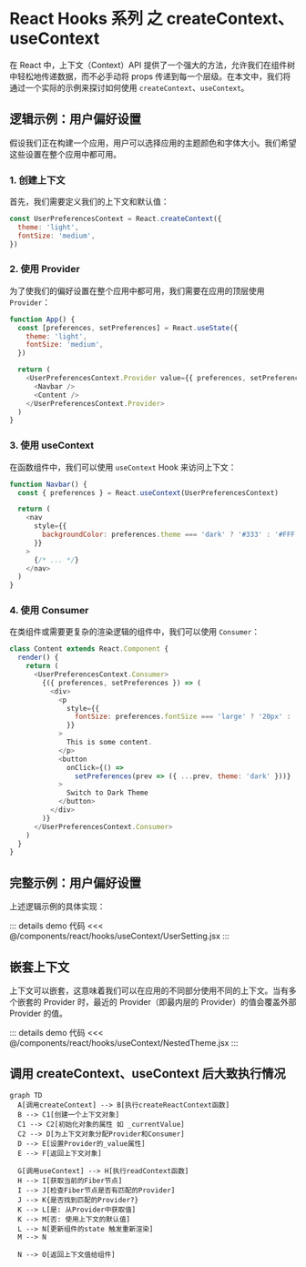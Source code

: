 # React Hooks 系列 之 createContext、useContext

在 React 中，上下文（Context）API 提供了一个强大的方法，允许我们在组件树中轻松地传递数据，而不必手动将 props 传递到每一个层级。在本文中，我们将通过一个实际的示例来探讨如何使用 `createContext`、`useContext`。

## 逻辑示例：用户偏好设置

假设我们正在构建一个应用，用户可以选择应用的主题颜色和字体大小。我们希望这些设置在整个应用中都可用。

### 1. 创建上下文

首先，我们需要定义我们的上下文和默认值：

```javascript
const UserPreferencesContext = React.createContext({
  theme: 'light',
  fontSize: 'medium',
})
```

### 2. 使用 Provider

为了使我们的偏好设置在整个应用中都可用，我们需要在应用的顶层使用 `Provider`：

```javascript
function App() {
  const [preferences, setPreferences] = React.useState({
    theme: 'light',
    fontSize: 'medium',
  })

  return (
    <UserPreferencesContext.Provider value={{ preferences, setPreferences }}>
      <Navbar />
      <Content />
    </UserPreferencesContext.Provider>
  )
}
```

### 3. 使用 useContext

在函数组件中，我们可以使用 `useContext` Hook 来访问上下文：

```javascript
function Navbar() {
  const { preferences } = React.useContext(UserPreferencesContext)

  return (
    <nav
      style={{
        backgroundColor: preferences.theme === 'dark' ? '#333' : '#FFF',
      }}
    >
      {/* ... */}
    </nav>
  )
}
```

### 4. 使用 Consumer

在类组件或需要更复杂的渲染逻辑的组件中，我们可以使用 `Consumer`：

```javascript
class Content extends React.Component {
  render() {
    return (
      <UserPreferencesContext.Consumer>
        {({ preferences, setPreferences }) => (
          <div>
            <p
              style={{
                fontSize: preferences.fontSize === 'large' ? '20px' : '16px',
              }}
            >
              This is some content.
            </p>
            <button
              onClick={() =>
                setPreferences(prev => ({ ...prev, theme: 'dark' }))}
            >
              Switch to Dark Theme
            </button>
          </div>
        )}
      </UserPreferencesContext.Consumer>
    )
  }
}
```

## 完整示例：用户偏好设置

上述逻辑示例的具体实现：

<div ref="useContext1" />

::: details demo 代码
<<< @/components/react/hooks/useContext/UserSetting.jsx
:::

## 嵌套上下文

上下文可以嵌套，这意味着我们可以在应用的不同部分使用不同的上下文。当有多个嵌套的 Provider 时，最近的 Provider（即最内层的 Provider）的值会覆盖外部 Provider 的值。

<div ref="useContext2" />

::: details demo 代码
<<< @/components/react/hooks/useContext/NestedTheme.jsx
:::

## 调用 createContext、useContext 后大致执行情况

```mermaid
graph TD
  A[调用createContext] --> B[执行createReactContext函数]
  B --> C1[创建一个上下文对象]
  C1 --> C2[初始化对象的属性 如 _currentValue]
  C2 --> D[为上下文对象分配Provider和Consumer]
  D --> E[设置Provider的_value属性]
  E --> F[返回上下文对象]

  G[调用useContext] --> H[执行readContext函数]
  H --> I[获取当前的Fiber节点]
  I --> J[检查Fiber节点是否有匹配的Provider]
  J --> K{是否找到匹配的Provider?}
  K --> L[是: 从Provider中获取值]
  K --> M[否: 使用上下文的默认值]
  L --> N[更新组件的state 触发重新渲染]
  M --> N

  N --> O[返回上下文值给组件]
```

<script setup>
import { ref } from 'vue'
import renderReact from '@components/react/renderReact'
import UserSetting from '@components/react/hooks/useContext/UserSetting'
import NestedTheme from '@components/react/hooks/useContext/NestedTheme'

const useContext1 = ref(null)
const useContext2 = ref(null)
renderReact(UserSetting, useContext1)
renderReact(NestedTheme, useContext2)
</script>
